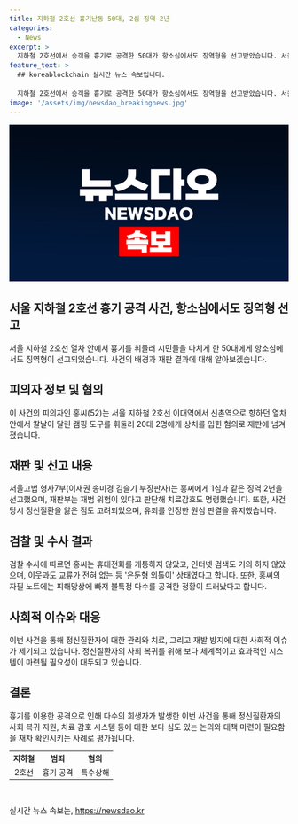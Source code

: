 ```yaml
---
title: 지하철 2호선 흉기난동 50대, 2심 징역 2년
categories:
  - News
excerpt: >
  지하철 2호선에서 승객을 흉기로 공격한 50대가 항소심에서도 징역형을 선고받았습니다. 서울고법 형사7부는 홍씨(52)에게 특수상해 혐의로 징역 2년을 선고했고, 재범 위험이 있어 치료감호도 명령했습니다. 원심과 같은 판결을 내리며, 피해망상에 빠져 흉기를 휘두른 정황이 인정되었습니다. 심신미약을 이유로 공감세를 받는 홍씨의 사례가 사회적 이슈로 떠올랐습니다.
feature_text: >
  ## koreablockchain 실시간 뉴스 속보입니다.

  지하철 2호선에서 승객을 흉기로 공격한 50대가 항소심에서도 징역형을 선고받았습니다. 서울고법 형사7부는 홍씨(52)에게 특수상해 혐의로 징역 2년을 선고했고, 재범 위험이 있어 치료감호도 명령했습니다. 원심과 같은 판결을 내리며, 피해망상에 빠져 흉기를 휘두른 정황이 인정되었습니다. 심신미약을 이유로 공감세를 받는 홍씨의 사례가 사회적 이슈로 떠올랐습니다.
image: '/assets/img/newsdao_breakingnews.jpg'
---
```


<p><img src="/assets/img/newsdao_breakingnews.jpg" alt="koreablockchain 속보" /></p>

<h2 data-ke-size="size26">서울 지하철 2호선 흉기 공격 사건, 항소심에서도 징역형 선고</h2>

<p data-ke-size="size16">서울 지하철 2호선 열차 안에서 흉기를 휘둘러 시민들을 다치게 한 50대에게 항소심에서도 징역형이 선고되었습니다. 사건의 배경과 재판 결과에 대해 알아보겠습니다.</p>

<h2 data-ke-size="size24">피의자 정보 및 혐의</h2>

<p data-ke-size="size16">이 사건의 피의자인 홍씨(52)는 서울 지하철 2호선 이대역에서 신촌역으로 향하던 열차 안에서 칼날이 달린 캠핑 도구를 휘둘러 20대 2명에게 상처를 입힌 혐의로 재판에 넘겨졌습니다.</p>

<h2 data-ke-size="size24">재판 및 선고 내용</h2>

<p data-ke-size="size16">서울고법 형사7부(이재권 송미경 김슬기 부장판사)는 홍씨에게 1심과 같은 징역 2년을 선고했으며, 재판부는 재범 위험이 있다고 판단해 치료감호도 명령했습니다. 또한, 사건 당시 정신질환을 앓은 점도 고려되었으며, 유죄를 인정한 원심 판결을 유지했습니다.</p>

<h2 data-ke-size="size24">검찰 및 수사 결과</h2>

<p data-ke-size="size16">검찰 수사에 따르면 홍씨는 휴대전화를 개통하지 않았고, 인터넷 검색도 거의 하지 않았으며, 이웃과도 교류가 전혀 없는 등 '은둔형 외톨이' 상태였다고 합니다. 또한, 홍씨의 자필 노트에는 피해망상에 빠져 불특정 다수를 공격한 정황이 드러났다고 합니다.</p>

<h2 data-ke-size="size24">사회적 이슈와 대응</h2>

<p data-ke-size="size16">이번 사건을 통해 정신질환자에 대한 관리와 치료, 그리고 재발 방지에 대한 사회적 이슈가 제기되고 있습니다. 정신질환자의 사회 복귀를 위해 보다 체계적이고 효과적인 시스템이 마련될 필요성이 대두되고 있습니다.</p>

<h2 data-ke-size="size24">결론</h2>

<p data-ke-size="size16">흉기를 이용한 공격으로 인해 다수의 희생자가 발생한 이번 사건을 통해 정신질환자의 사회 복귀 지원, 치료 감호 시스템 등에 대한 보다 심도 있는 논의와 대책 마련이 필요함을 재차 확인시키는 사례로 평가됩니다.</p>

<table>
  <tr>
    <td style="text-align: center; height: 17px;"><b>지하철</b></td>
    <td style="text-align: center; height: 17px;"><b>범죄</b></td>
    <td style="text-align: center; height: 17px;"><b>혐의</b></td>
  </tr>
  <tr>
    <td style="text-align: center;">2호선</td>
    <td style="text-align: center;">흉기 공격</td>
    <td style="text-align: center;">특수상해</td>
  </tr>
</table>

<p data-ke-size="size16">&nbsp;</p>
실시간 뉴스 속보는, <a href="https://newsdao.kr" rel="dofollow">https://newsdao.kr</a>


